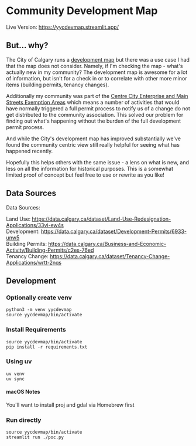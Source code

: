 # Community Development Map

Live Version: https://yycdevmap.streamlit.app/

## But... why?

The City of Calgary runs a [development map](https://developmentmap.calgary.ca) but there was a use case I had that the map does not consider. Namely, if I'm checking the map - what's actually new in my community? The development map is awesome for a lot of information, but isn't for a check in or to correlate with other more minor items (building permits, tenancy changes).

Additionally my community was part of the [Centre City Enterprise and Main Streets Exemption Areas](https://www.calgary.ca/business-economy/pda/pd/mybusiness/centre-city-enterprise-area.html) which means a number of activities that would have normally triggered a full permit process to notify us of a change do not get distributed to the community association. This solved our problem for finding out what's happening without the burden of the full development permit process.

And while the City's development map has improved substantially we've found the community centric view still really helpful for seeing what has happened recently.

Hopefully this helps others with the same issue - a lens on what is new, and less on all the information for historical purposes. This is a somewhat limited proof of concept but feel free to use or rewrite as you like!

## Data Sources

Data Sources:

Land Use: https://data.calgary.ca/dataset/Land-Use-Redesignation-Applications/33vi-ew4s  
Development: https://data.calgary.ca/dataset/Development-Permits/6933-unw5  
Building Permits: https://data.calgary.ca/Business-and-Economic-Activity/Building-Permits/c2es-76ed  
Tenancy Change: https://data.calgary.ca/dataset/Tenancy-Change-Applications/wrtt-2nqs

## Development

### Optionally create venv

    python3 -m venv yycdevmap
    source yycdevmap/bin/activate

### Install Requirements

    source yycdevmap/bin/activate
    pip install -r requirements.txt

### Using uv

    uv venv
    uv sync

#### macOS Notes

You'll want to install proj and gdal via Homebrew first

### Run directly

    source yycdevmap/bin/activate
    streamlit run ./poc.py

